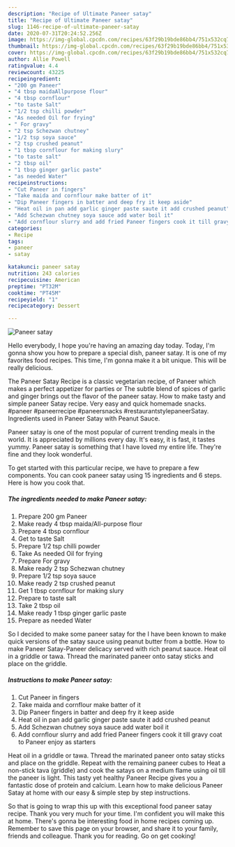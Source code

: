 ```yaml
---
description: "Recipe of Ultimate Paneer satay"
title: "Recipe of Ultimate Paneer satay"
slug: 1146-recipe-of-ultimate-paneer-satay
date: 2020-07-31T20:24:52.256Z
image: https://img-global.cpcdn.com/recipes/63f29b19bde86bb4/751x532cq70/paneer-satay-recipe-main-photo.jpg
thumbnail: https://img-global.cpcdn.com/recipes/63f29b19bde86bb4/751x532cq70/paneer-satay-recipe-main-photo.jpg
cover: https://img-global.cpcdn.com/recipes/63f29b19bde86bb4/751x532cq70/paneer-satay-recipe-main-photo.jpg
author: Allie Powell
ratingvalue: 4.4
reviewcount: 43225
recipeingredient:
- "200 gm Paneer"
- "4 tbsp maidaAllpurpose flour"
- "4 tbsp cornflour"
- "to taste Salt"
- "1/2 tsp chilli powder"
- "As needed Oil for frying"
- " For gravy"
- "2 tsp Schezwan chutney"
- "1/2 tsp soya sauce"
- "2 tsp crushed peanut"
- "1 tbsp cornflour for making slury"
- "to taste salt"
- "2 tbsp oil"
- "1 tbsp ginger garlic paste"
- "as needed Water"
recipeinstructions:
- "Cut Paneer in fingers"
- "Take maida and cornflour make batter of it"
- "Dip Paneer fingers in batter and deep fry it keep aside"
- "Heat oil in pan add garlic ginger paste saute it add crushed peanut"
- "Add Schezwan chutney soya sauce add water boil it"
- "Add cornflour slurry and add fried Paneer fingers cook it till gravy coat to Paneer enjoy as starters"
categories:
- Recipe
tags:
- paneer
- satay

katakunci: paneer satay 
nutrition: 243 calories
recipecuisine: American
preptime: "PT32M"
cooktime: "PT45M"
recipeyield: "1"
recipecategory: Dessert

---
```



![Paneer satay](https://img-global.cpcdn.com/recipes/63f29b19bde86bb4/751x532cq70/paneer-satay-recipe-main-photo.jpg)

Hello everybody, I hope you're having an amazing day today. Today, I'm gonna show you how to prepare a special dish, paneer satay. It is one of my favorites food recipes. This time, I'm gonna make it a bit unique. This will be really delicious.

The Paneer Satay Recipe is a classic vegetarian recipe, of Paneer which makes a perfect appetizer for parties or The subtle blend of spices of garlic and ginger brings out the flavor of the paneer satay. How to make tasty and simple paneer Satay recipe. Very easy and quick homemade snacks. #paneer #paneerrecipe #paneersnacks #restaurantstylepaneerSatay. Ingredients used in Paneer Satay with Peanut Sauce.

Paneer satay is one of the most popular of current trending meals in the world. It is appreciated by millions every day. It's easy, it is fast, it tastes yummy. Paneer satay is something that I have loved my entire life. They're fine and they look wonderful.


To get started with this particular recipe, we have to prepare a few components. You can cook paneer satay using 15 ingredients and 6 steps. Here is how you cook that.

<!--inarticleads1-->

##### The ingredients needed to make Paneer satay:

1. Prepare 200 gm Paneer
1. Make ready 4 tbsp maida/All-purpose flour
1. Prepare 4 tbsp cornflour
1. Get to taste Salt
1. Prepare 1/2 tsp chilli powder
1. Take As needed Oil for frying
1. Prepare  For gravy
1. Make ready 2 tsp Schezwan chutney
1. Prepare 1/2 tsp soya sauce
1. Make ready 2 tsp crushed peanut
1. Get 1 tbsp cornflour for making slury
1. Prepare to taste salt
1. Take 2 tbsp oil
1. Make ready 1 tbsp ginger garlic paste
1. Prepare as needed Water


So I decided to make some paneer satay for the I have been known to make quick versions of the satay sauce using peanut butter from a bottle. How to make Paneer Satay-Paneer delicacy served with rich peanut sauce. Heat oil in a griddle or tawa. Thread the marinated paneer onto satay sticks and place on the griddle. 

<!--inarticleads2-->

##### Instructions to make Paneer satay:

1. Cut Paneer in fingers
1. Take maida and cornflour make batter of it
1. Dip Paneer fingers in batter and deep fry it keep aside
1. Heat oil in pan add garlic ginger paste saute it add crushed peanut
1. Add Schezwan chutney soya sauce add water boil it
1. Add cornflour slurry and add fried Paneer fingers cook it till gravy coat to Paneer enjoy as starters


Heat oil in a griddle or tawa. Thread the marinated paneer onto satay sticks and place on the griddle. Repeat with the remaining paneer cubes to Heat a non-stick tava (griddle) and cook the satays on a medium flame using oil till the paneer is light. This tasty yet healthy Paneer Recipe gives you a fantastic dose of protein and calcium. Learn how to make delicious Paneer Satay at home with our easy &amp; simple step by step instructions. 

So that is going to wrap this up with this exceptional food paneer satay recipe. Thank you very much for your time. I'm confident you will make this at home. There's gonna be interesting food in home recipes coming up. Remember to save this page on your browser, and share it to your family, friends and colleague. Thank you for reading. Go on get cooking!
